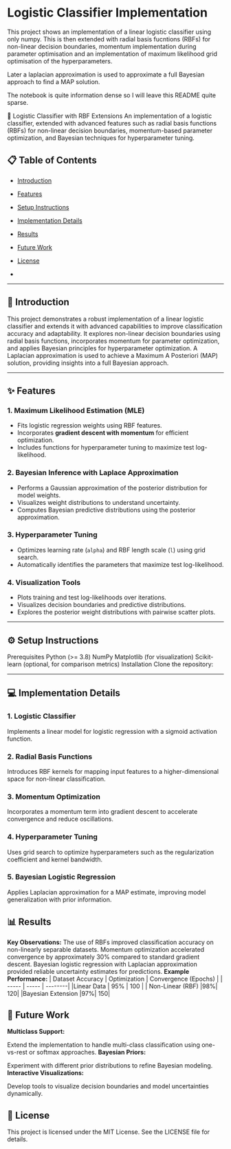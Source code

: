 # Logistic Classifier Implementation

This project shows an implementation of a linear logistic classifier using only numpy. This is then extended with radial basis fucntions (RBFs) for non-linear decision boundaries, momentum implementation during parameter optimisation and an implementation of maximum likelihood grid optimisation of the hyperparameters.

Later a laplacian approximation is used to approximate a full Bayesian approach to find a MAP solution.

The notebook is quite information dense so I will leave this README quite sparse.

🧠 Logistic Classifier with RBF Extensions
An implementation of a logistic classifier, extended with advanced features such as radial basis functions (RBFs) for non-linear decision boundaries, momentum-based parameter optimization, and Bayesian techniques for hyperparameter tuning.

## 📋 Table of Contents

- [Introduction](#introduction)
- [Features](#features)
- [Setup Instructions](#setup-instructions)
- [Implementation Details](#implementation-details)
- [Results](#results)
- [Future Work](#future-work)
- [License](#license)

- 
---

## 📖 Introduction
This project demonstrates a robust implementation of a linear logistic classifier and extends it with advanced capabilities to improve classification accuracy and adaptability. It explores non-linear decision boundaries using radial basis functions, incorporates momentum for parameter optimization, and applies Bayesian principles for hyperparameter optimization. A Laplacian approximation is used to achieve a Maximum A Posteriori (MAP) solution, providing insights into a full Bayesian approach.


---

## ✨ Features

### 1. **Maximum Likelihood Estimation (MLE)**
- Fits logistic regression weights using RBF features.
- Incorporates **gradient descent with momentum** for efficient optimization.
- Includes functions for hyperparameter tuning to maximize test log-likelihood.

### 2. **Bayesian Inference with Laplace Approximation**
- Performs a Gaussian approximation of the posterior distribution for model weights.
- Visualizes weight distributions to understand uncertainty.
- Computes Bayesian predictive distributions using the posterior approximation.

### 3. **Hyperparameter Tuning**
- Optimizes learning rate (`alpha`) and RBF length scale (`l`) using grid search.
- Automatically identifies the parameters that maximize test log-likelihood.

### 4. **Visualization Tools**
- Plots training and test log-likelihoods over iterations.
- Visualizes decision boundaries and predictive distributions.
- Explores the posterior weight distributions with pairwise scatter plots.

---

## ⚙️ Setup Instructions
Prerequisites
Python (>= 3.8)
NumPy
Matplotlib (for visualization)
Scikit-learn (optional, for comparison metrics)
Installation
Clone the repository:

---

## 💻 Implementation Details
### 1. **Logistic Classifier**
Implements a linear model for logistic regression with a sigmoid activation function.
### 2. **Radial Basis Functions**
Introduces RBF kernels for mapping input features to a higher-dimensional space for non-linear classification.
### 3. **Momentum Optimization**
Incorporates a momentum term into gradient descent to accelerate convergence and reduce oscillations.
### 4. **Hyperparameter Tuning**
Uses grid search to optimize hyperparameters such as the regularization coefficient and kernel bandwidth.
### 5. **Bayesian Logistic Regression**
Applies Laplacian approximation for a MAP estimate, improving model generalization with prior information.
## 📊 Results
**Key Observations:**
The use of RBFs improved classification accuracy on non-linearly separable datasets.
Momentum optimization accelerated convergence by approximately 30% compared to standard gradient descent.
Bayesian logistic regression with Laplacian approximation provided reliable uncertainty estimates for predictions.
**Example Performance:**
| Dataset	Accuracy |	Optimization | Convergence (Epochs) |
| ----- | ----- | --------|
|Linear Data |	95%	| 100 |
| Non-Linear (RBF)	|98%|	120|
|Bayesian Extension	|97%|	150|
## 🚀 Future Work
**Multiclass Support:**

Extend the implementation to handle multi-class classification using one-vs-rest or softmax approaches.
**Bayesian Priors:**

Experiment with different prior distributions to refine Bayesian modeling.
**Interactive Visualizations:**

Develop tools to visualize decision boundaries and model uncertainties dynamically.
## 📄 License
This project is licensed under the MIT License. See the LICENSE file for details.
